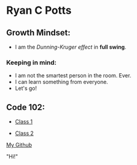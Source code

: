 # Ryan C Potts

## Growth Mindset:
- I am the *Dunning-Kruger effect* in **full swing**.

### Keeping in mind:
- I am not the smartest person in the room. Ever.
- I can learn something from everyone.
- Let's go!

## Code 102:
- [Class 1](./code-102/class-01.md)

- [Class 2](./code-102/class-02.md)


[My Github](https://github.com/RyanCPotts/)

"Hi!"
